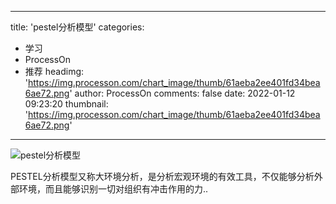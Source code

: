 
---
title: 'pestel分析模型'
categories: 
 - 学习
 - ProcessOn
 - 推荐
headimg: 'https://img.processon.com/chart_image/thumb/61aeba2ee401fd34bea6ae72.png'
author: ProcessOn
comments: false
date: 2022-01-12 09:23:20
thumbnail: 'https://img.processon.com/chart_image/thumb/61aeba2ee401fd34bea6ae72.png'
---

<div>   
<img class="thumb" alt="pestel分析模型" src="https://img.processon.com/chart_image/thumb/61aeba2ee401fd34bea6ae72.png" referrerpolicy="no-referrer">
<p>PESTEL分析模型又称大环境分析，是分析宏观环境的有效工具，不仅能够分析外部环境，而且能够识别一切对组织有冲击作用的力..</p>  
</div>
            